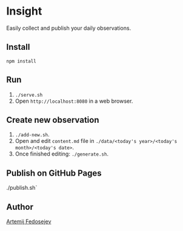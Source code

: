 # Insight

Easily collect and publish your daily observations.

## Install

`npm install`

## Run

1. `./serve.sh`
2. Open `http://localhost:8080` in a web browser.

## Create new observation

1. `./add-new.sh`.
2. Open and edit `content.md` file in `./data/<today's year>/<today's month>/<today's date>`.
3. Once finished editing: `./generate.sh`.

## Publish on GitHub Pages

./publish.sh`

## Author

[Artemij Fedosejev](http://artemij.com)